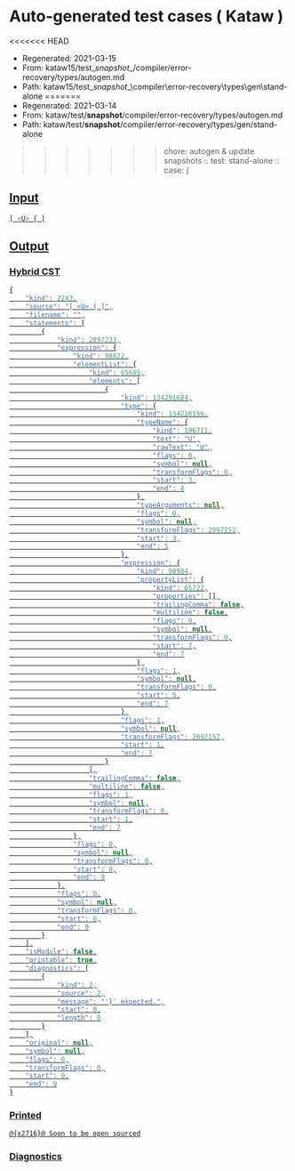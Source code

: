 # Auto-generated test cases ( Kataw )
<<<<<<< HEAD
- Regenerated: 2021-03-15
- From: kataw15/test\__snapshot__/compiler/error-recovery/types/autogen.md
- Path: kataw15/test\__snapshot__\compiler\error-recovery\types\gen\stand-alone
=======
- Regenerated: 2021-03-14
- From: kataw/test/__snapshot__/compiler/error-recovery/types/autogen.md
- Path: kataw/test/__snapshot__/compiler/error-recovery/types/gen/stand-alone
>>>>>>> chore: autogen & update snapshots
> :: test: stand-alone
> :: case: <U> {
## Input

`````js
[ <U> { ]
`````

## Output

### Hybrid CST

```javascript
{
    "kind": 2243,
    "source": "[ <U> { ]",
    "filename": "",
    "statements": [
        {
            "kind": 2097233,
            "expression": {
                "kind": 98822,
                "elementList": {
                    "kind": 65605,
                    "elements": [
                        {
                            "kind": 134291684,
                            "type": {
                                "kind": 134226156,
                                "typeName": {
                                    "kind": 196711,
                                    "text": "U",
                                    "rawText": "U",
                                    "flags": 0,
                                    "symbol": null,
                                    "transformFlags": 0,
                                    "start": 3,
                                    "end": 4
                                },
                                "typeArguments": null,
                                "flags": 0,
                                "symbol": null,
                                "transformFlags": 2097152,
                                "start": 3,
                                "end": 5
                            },
                            "expression": {
                                "kind": 98984,
                                "propertyList": {
                                    "kind": 65722,
                                    "properties": [],
                                    "trailingComma": false,
                                    "multiline": false,
                                    "flags": 0,
                                    "symbol": null,
                                    "transformFlags": 0,
                                    "start": 7,
                                    "end": 7
                                },
                                "flags": 1,
                                "symbol": null,
                                "transformFlags": 0,
                                "start": 5,
                                "end": 7
                            },
                            "flags": 1,
                            "symbol": null,
                            "transformFlags": 2097152,
                            "start": 1,
                            "end": 7
                        }
                    ],
                    "trailingComma": false,
                    "multiline": false,
                    "flags": 1,
                    "symbol": null,
                    "transformFlags": 0,
                    "start": 1,
                    "end": 7
                },
                "flags": 0,
                "symbol": null,
                "transformFlags": 0,
                "start": 0,
                "end": 9
            },
            "flags": 0,
            "symbol": null,
            "transformFlags": 0,
            "start": 0,
            "end": 9
        }
    ],
    "isModule": false,
    "printable": true,
    "diagnostics": [
        {
            "kind": 2,
            "source": 2,
            "message": "'}' expected.",
            "start": 8,
            "length": 0
        }
    ],
    "original": null,
    "symbol": null,
    "flags": 0,
    "transformFlags": 0,
    "start": 0,
    "end": 9
}
```

### Printed

```javascript
@{x2716}@ Soon to be open sourced
```

### Diagnostics

```javascript

```


